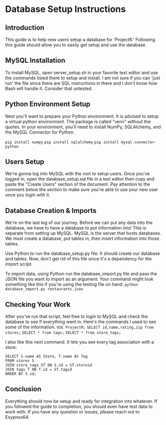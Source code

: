 # Database Setup Instructions

## Introduction
This guide is to help new users setup a database for 'ProjectR.' Following this guide should allow you to easily get setup and use the database.

## MySQL Installation
To install MySQL, open server_setup.sh in your favorite text editor and use the commands listed there to setup and install. I am not sure if you can 'just run' the file since there are SQL instructions in there and I don't know how Bash will handle it. Consider that untested.

## Python Environment Setup
Next you'll want to prepare your Python environment. It is advised to setup a virtual python environment. The package is called "venv" without the quotes. In your environment, you'll need to install NumPy, SQLAlchemy, and the MySQL Connector for Python.

`pip install numpy`
`pip install sqlalchemy`
`pip install mysql-connector-python`

## Users Setup
We're gonna log into MySQL with the root to setup users. Once you've logged in, open the database_setup.sql file in a text editor then copy and paste the "Create Users" section of the document. Pay attention to the comment below the section to make sure you're able to use your new user once you login with it.

## Database Creation & Imports
We're on the last leg of our journey. Before we can put any data into the database, we have to have a database to put information into! This is separate from setting up MySQL. MySQL is the server that hosts databases. We must create a database, put tables in, then insert information into those tables.

Use Python to run the database_setup.py file. It should create our database and tables. Now, don't get rid of this file since it's a dependency for the import script.

To import data, using Python run the database_import.py file and pass the JSON file you want to import as an argument. Your command might look something like this if you're using the testing file on hand:
`python database_import.py restaurants.json`

## Checking Your Work
After you've run that script, feel free to login to MySQL and check the database to see if everything went in. Here's the commands I used to see some of the information.
`USE ProjectR;`
`SELECT id,name,rating,zip from stores;`
`SELECT * from tags;`
`SELECT * from store_tags;`

I also like this next command. It lets you see every tag association with a store:
```
SELECT S.name AS Store, T.name AS Tag
FROM stores S
JOIN store_tags ST ON S.id = ST.storeid
JOIN tags T ON T.id = ST.tagid
ORDER BY S.id;
```

## Conclusion
Everything should now be setup and ready for integration into whatever. If you followed the guide to completion, you should even have test data to work with. If you have any question or issues, please reach out to Exypnos64.